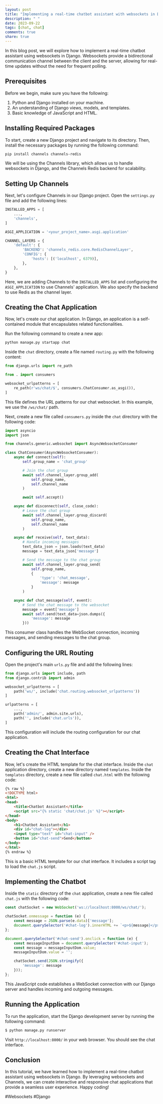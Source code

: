 ```yaml
---
layout: post
title: "Implementing a real-time chatbot assistant with websockets in Django"
description: " "
date: 2023-09-22
tags: [chat, chat]
comments: true
share: true
---
```


In this blog post, we will explore how to implement a real-time chatbot assistant using websockets in Django. Websockets provide a bidirectional communication channel between the client and the server, allowing for real-time updates without the need for frequent polling.

## Prerequisites

Before we begin, make sure you have the following:

1. Python and Django installed on your machine.
2. An understanding of Django views, models, and templates.
3. Basic knowledge of JavaScript and HTML.

## Installing Required Packages

To start, create a new Django project and navigate to its directory. Then, install the necessary packages by running the following command:

```bash
pip install channels channels-redis
```

We will be using the Channels library, which allows us to handle websockets in Django, and the Channels Redis backend for scalability.

## Setting Up Channels

Next, let's configure Channels in our Django project. Open the `settings.py` file and add the following lines:

```python
INSTALLED_APPS = [
    ...,
    'channels',
]

ASGI_APPLICATION = '<your_project_name>.asgi.application'

CHANNEL_LAYERS = {
    'default': {
        'BACKEND': 'channels_redis.core.RedisChannelLayer',
        'CONFIG': {
            'hosts': [('localhost', 6379)],
        },
    },
}
```

Here, we are adding Channels to the `INSTALLED_APPS` list and configuring the `ASGI_APPLICATION` to use Channels' application. We also specify the backend to use Redis as the channel layer.

## Creating the Chat Application

Now, let's create our chat application. In Django, an application is a self-contained module that encapsulates related functionalities.

Run the following command to create a new app:

```bash
python manage.py startapp chat
```

Inside the `chat` directory, create a file named `routing.py` with the following content:

```python
from django.urls import re_path

from . import consumers

websocket_urlpatterns = [
    re_path(r'ws/chat/$', consumers.ChatConsumer.as_asgi()),
]
```

This file defines the URL patterns for our chat websocket. In this example, we use the `/ws/chat/` path.

Next, create a new file called `consumers.py` inside the `chat` directory with the following code:

```python
import asyncio
import json

from channels.generic.websocket import AsyncWebsocketConsumer

class ChatConsumer(AsyncWebsocketConsumer):
    async def connect(self):
        self.group_name = 'chat_group'

        # Join the chat group
        await self.channel_layer.group_add(
            self.group_name,
            self.channel_name
        )

        await self.accept()

    async def disconnect(self, close_code):
        # Leave the chat group
        await self.channel_layer.group_discard(
            self.group_name,
            self.channel_name
        )

    async def receive(self, text_data):
        # Handle incoming messages
        text_data_json = json.loads(text_data)
        message = text_data_json['message']

        # Send the message to the chat group
        await self.channel_layer.group_send(
            self.group_name,
            {
                'type': 'chat_message',
                'message': message
            }
        )

    async def chat_message(self, event):
        # Send the chat message to the websocket
        message = event['message']
        await self.send(text_data=json.dumps({
            'message': message
        }))
```

This consumer class handles the WebSocket connection, incoming messages, and sending messages to the chat group.

## Configuring the URL Routing

Open the project's main `urls.py` file and add the following lines:

```python
from django.urls import include, path
from django.contrib import admin

websocket_urlpatterns = [
    path('ws/', include('chat.routing.websocket_urlpatterns'))
]

urlpatterns = [
    ...,
    path('admin/', admin.site.urls),
    path('', include('chat.urls')),
]
```

This configuration will include the routing configuration for our chat application.

## Creating the Chat Interface

Now, let's create the HTML template for the chat interface. Inside the `chat` application directory, create a new directory named `templates`. Inside the `templates` directory, create a new file called `chat.html` with the following code:

```html
{% raw %}
<!DOCTYPE html>
<html>
<head>
    <title>Chatbot Assistant</title>
    <script src="{% static 'chat/chat.js' %}"></script>
</head>
<body>
    <h1>Chatbot Assistant</h1>
    <div id="chat-log"></div>
    <input type="text" id="chat-input" />
    <button id="chat-send">Send</button>
</body>
</html>
{% endraw %}
```

This is a basic HTML template for our chat interface. It includes a script tag to load the `chat.js` script.

## Implementing the Chatbot

Inside the `static` directory of the `chat` application, create a new file called `chat.js` with the following code:

```javascript
const chatSocket = new WebSocket('ws://localhost:8000/ws/chat/');

chatSocket.onmessage = function (e) {
    const message = JSON.parse(e.data)['message'];
    document.querySelector('#chat-log').innerHTML += `<p>${message}</p>`;
};

document.querySelector('#chat-send').onclick = function (e) {
    const messageInputDom = document.querySelector('#chat-input');
    const message = messageInputDom.value;
    messageInputDom.value = '';

    chatSocket.send(JSON.stringify({
        'message': message
    }));
};
```

This JavaScript code establishes a WebSocket connection with our Django server and handles incoming and outgoing messages.

## Running the Application

To run the application, start the Django development server by running the following command:

```bash
$ python manage.py runserver
```

Visit `http://localhost:8000/` in your web browser. You should see the chat interface.

## Conclusion

In this tutorial, we have learned how to implement a real-time chatbot assistant using websockets in Django. By leveraging websockets and Channels, we can create interactive and responsive chat applications that provide a seamless user experience. Happy coding!

#Websockets #Django